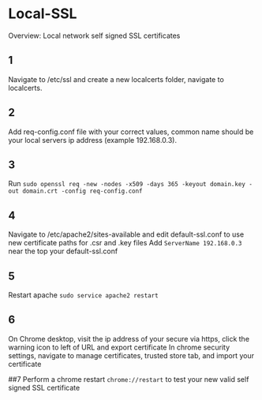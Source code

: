 # Local-SSL
Overview: Local network self signed SSL certificates

## 1
Navigate to /etc/ssl and create a new localcerts folder, navigate to localcerts.

## 2
Add req-config.conf file with your correct values, common name should be your local servers ip address (example 192.168.0.3).

## 3
Run `sudo openssl req -new -nodes -x509 -days 365 -keyout domain.key -out domain.crt -config req-config.conf`

## 4
Navigate to /etc/apache2/sites-available and edit default-ssl.conf to use new certificate paths for .csr and .key files
Add `ServerName 192.168.0.3` near the top your default-ssl.conf

## 5
Restart apache `sudo service apache2 restart`

## 6
On Chrome desktop, visit the ip address of your secure via https, click the warning icon to left of URL and export certificate
In chrome security settings, navigate to manage certificates, trusted store tab, and import your certificate

##7
Perform a chrome restart `chrome://restart` to test your new valid self signed SSL certificate
